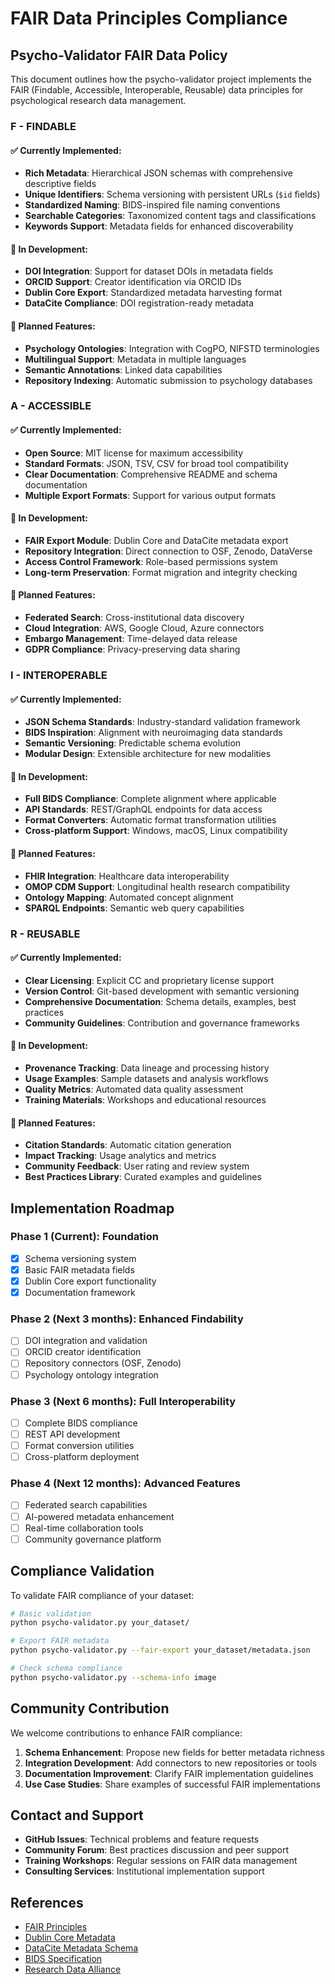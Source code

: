 # FAIR Data Principles Compliance

## Psycho-Validator FAIR Data Policy

This document outlines how the psycho-validator project implements the FAIR (Findable, Accessible, Interoperable, Reusable) data principles for psychological research data management.

### F - FINDABLE

#### ✅ Currently Implemented:
- **Rich Metadata**: Hierarchical JSON schemas with comprehensive descriptive fields
- **Unique Identifiers**: Schema versioning with persistent URLs (`$id` fields)
- **Standardized Naming**: BIDS-inspired file naming conventions
- **Searchable Categories**: Taxonomized content tags and classifications
- **Keywords Support**: Metadata fields for enhanced discoverability

#### 🔄 In Development:
- **DOI Integration**: Support for dataset DOIs in metadata fields
- **ORCID Support**: Creator identification via ORCID IDs
- **Dublin Core Export**: Standardized metadata harvesting format
- **DataCite Compliance**: DOI registration-ready metadata

#### 🎯 Planned Features:
- **Psychology Ontologies**: Integration with CogPO, NIFSTD terminologies
- **Multilingual Support**: Metadata in multiple languages
- **Semantic Annotations**: Linked data capabilities
- **Repository Indexing**: Automatic submission to psychology databases

### A - ACCESSIBLE

#### ✅ Currently Implemented:
- **Open Source**: MIT license for maximum accessibility
- **Standard Formats**: JSON, TSV, CSV for broad tool compatibility
- **Clear Documentation**: Comprehensive README and schema documentation
- **Multiple Export Formats**: Support for various output formats

#### 🔄 In Development:
- **FAIR Export Module**: Dublin Core and DataCite metadata export
- **Repository Integration**: Direct connection to OSF, Zenodo, DataVerse
- **Access Control Framework**: Role-based permissions system
- **Long-term Preservation**: Format migration and integrity checking

#### 🎯 Planned Features:
- **Federated Search**: Cross-institutional data discovery
- **Cloud Integration**: AWS, Google Cloud, Azure connectors
- **Embargo Management**: Time-delayed data release
- **GDPR Compliance**: Privacy-preserving data sharing

### I - INTEROPERABLE

#### ✅ Currently Implemented:
- **JSON Schema Standards**: Industry-standard validation framework
- **BIDS Inspiration**: Alignment with neuroimaging data standards
- **Semantic Versioning**: Predictable schema evolution
- **Modular Design**: Extensible architecture for new modalities

#### 🔄 In Development:
- **Full BIDS Compliance**: Complete alignment where applicable
- **API Standards**: REST/GraphQL endpoints for data access
- **Format Converters**: Automatic format transformation utilities
- **Cross-platform Support**: Windows, macOS, Linux compatibility

#### 🎯 Planned Features:
- **FHIR Integration**: Healthcare data interoperability
- **OMOP CDM Support**: Longitudinal health research compatibility
- **Ontology Mapping**: Automated concept alignment
- **SPARQL Endpoints**: Semantic web query capabilities

### R - REUSABLE

#### ✅ Currently Implemented:
- **Clear Licensing**: Explicit CC and proprietary license support
- **Version Control**: Git-based development with semantic versioning
- **Comprehensive Documentation**: Schema details, examples, best practices
- **Community Guidelines**: Contribution and governance frameworks

#### 🔄 In Development:
- **Provenance Tracking**: Data lineage and processing history
- **Usage Examples**: Sample datasets and analysis workflows
- **Quality Metrics**: Automated data quality assessment
- **Training Materials**: Workshops and educational resources

#### 🎯 Planned Features:
- **Citation Standards**: Automatic citation generation
- **Impact Tracking**: Usage analytics and metrics
- **Community Feedback**: User rating and review system
- **Best Practices Library**: Curated examples and guidelines

## Implementation Roadmap

### Phase 1 (Current): Foundation
- [x] Schema versioning system
- [x] Basic FAIR metadata fields
- [x] Dublin Core export functionality
- [x] Documentation framework

### Phase 2 (Next 3 months): Enhanced Findability
- [ ] DOI integration and validation
- [ ] ORCID creator identification
- [ ] Repository connectors (OSF, Zenodo)
- [ ] Psychology ontology integration

### Phase 3 (Next 6 months): Full Interoperability
- [ ] Complete BIDS compliance
- [ ] REST API development
- [ ] Format conversion utilities
- [ ] Cross-platform deployment

### Phase 4 (Next 12 months): Advanced Features
- [ ] Federated search capabilities
- [ ] AI-powered metadata enhancement
- [ ] Real-time collaboration tools
- [ ] Community governance platform

## Compliance Validation

To validate FAIR compliance of your dataset:

```bash
# Basic validation
python psycho-validator.py your_dataset/

# Export FAIR metadata
python psycho-validator.py --fair-export your_dataset/metadata.json

# Check schema compliance
python psycho-validator.py --schema-info image
```

## Community Contribution

We welcome contributions to enhance FAIR compliance:

1. **Schema Enhancement**: Propose new fields for better metadata richness
2. **Integration Development**: Add connectors to new repositories or tools
3. **Documentation Improvement**: Clarify FAIR implementation guidelines
4. **Use Case Studies**: Share examples of successful FAIR implementations

## Contact and Support

- **GitHub Issues**: Technical problems and feature requests
- **Community Forum**: Best practices discussion and peer support
- **Training Workshops**: Regular sessions on FAIR data management
- **Consulting Services**: Institutional implementation support

## References

- [FAIR Principles](https://www.go-fair.org/fair-principles/)
- [Dublin Core Metadata](https://dublincore.org/)
- [DataCite Metadata Schema](https://schema.datacite.org/)
- [BIDS Specification](https://bids.neuroimaging.io/)
- [Research Data Alliance](https://www.rd-alliance.org/)
